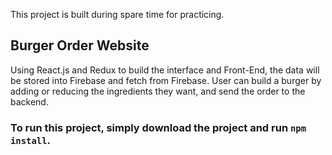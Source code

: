 This project is built during spare time for practicing. 

## Burger Order Website

Using React.js and Redux to build the interface and Front-End, the data will be stored into Firebase and fetch from Firebase. User can build a burger by adding or reducing the ingredients they want, and send the order to the backend. 

### To run this project, simply download the project and run `npm install`.
